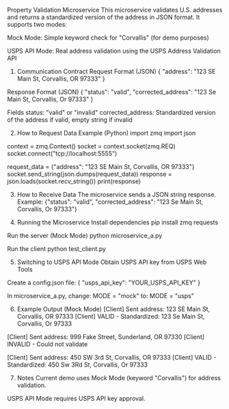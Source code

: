 Property Validation Microservice
This microservice validates U.S. addresses and returns a standardized version of the address in JSON format.
It supports two modes:

Mock Mode: Simple keyword check for "Corvallis" (for demo purposes)

USPS API Mode: Real address validation using the USPS Address Validation API

1. Communication Contract
Request Format (JSON)
{
"address": "123 SE Main St, Corvallis, OR 97333"
}

Response Format (JSON)
{
"status": "valid",
"corrected_address": "123 Se Main St, Corvallis, Or 97333"
}

Fields
status: "valid" or "invalid"
corrected_address: Standardized version of the address if valid, empty string if invalid

2. How to Request Data
Example (Python)
import zmq
import json

context = zmq.Context()
socket = context.socket(zmq.REQ)
socket.connect("tcp://localhost:5555")

request_data = {"address": "123 SE Main St, Corvallis, OR 97333"}
socket.send_string(json.dumps(request_data))
response = json.loads(socket.recv_string())
print(response)

3. How to Receive Data
The microservice sends a JSON string response.
Example:
{"status": "valid", "corrected_address": "123 Se Main St, Corvallis, Or 97333"}

4. Running the Microservice
Install dependencies
pip install zmq requests

Run the server (Mock Mode)
python microservice_a.py

Run the client
python test_client.py

5. Switching to USPS API Mode
Obtain USPS API key from USPS Web Tools

Create a config.json file:
{
"usps_api_key": "YOUR_USPS_API_KEY"
}

In microservice_a.py, change:
MODE = "mock"
to:
MODE = "usps"

6. Example Output (Mock Mode)
[Client] Sent address: 123 SE Main St, Corvallis, OR 97333
[Client] VALID - Standardized: 123 Se Main St, Corvallis, Or 97333

[Client] Sent address: 999 Fake Street, Sunderland, OR 97330
[Client] INVALID - Could not validate

[Client] Sent address: 450 SW 3rd St, Corvallis, OR 97333
[Client] VALID - Standardized: 450 Sw 3Rd St, Corvallis, Or 97333

7. Notes
Current demo uses Mock Mode (keyword "Corvallis") for address validation.

USPS API Mode requires USPS API key approval.

